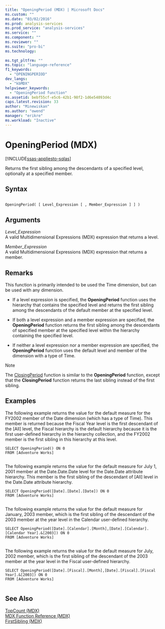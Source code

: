 ```yaml
---
title: "OpeningPeriod (MDX) | Microsoft Docs"
ms.custom: ""
ms.date: "03/02/2016"
ms.prod: analysis-services
ms.prod_service: "analysis-services"
ms.service: ""
ms.component: ""
ms.reviewer: ""
ms.suite: "pro-bi"
ms.technology: 
  
ms.tgt_pltfrm: ""
ms.topic: "language-reference"
f1_keywords: 
  - "OPENINGPERIOD"
dev_langs: 
  - "kbMDX"
helpviewer_keywords: 
  - "OpeningPeriod function"
ms.assetid: bebf55cf-e5c6-42b1-98f2-1d6e54093d4c
caps.latest.revision: 33
author: "Minewiskan"
ms.author: "owend"
manager: "erikre"
ms.workload: "Inactive"
---
```

# OpeningPeriod (MDX)
[!INCLUDE[ssas-appliesto-sqlas](../includes/ssas-appliesto-sqlas.md)]

  Returns the first sibling among the descendants of a specified level, optionally at a specified member.  
  
## Syntax  
  
```  
  
OpeningPeriod( [ Level_Expression [ , Member_Expression ] ] )  
```  
  
## Arguments  
 *Level_Expression*  
 A valid Multidimensional Expressions (MDX) expression that returns a level.  
  
 *Member_Expression*  
 A valid Multidimensional Expressions (MDX) expression that returns a member.  
  
## Remarks  
 This function is primarily intended to be used the Time dimension, but can be used with any dimension.  
  
-   If a level expression is specified, the **OpeningPeriod** function uses the hierarchy that contains the specified level and returns the first sibling among the descendants of the default member at the specified level.  
  
-   If both a level expression and a member expression are specified, the **OpeningPeriod** function returns the first sibling among the descendants of specified member at the specified level within the hierarchy containing the specified level.  
  
-   If neither a level expression nor a member expression are specified, the **OpeningPeriod** function uses the default level and member of the dimension with a type of Time.  
  
> [!NOTE]  
>  The [ClosingPeriod](../mdx/closingperiod-mdx.md) function is similar to the **OpeningPeriod** function, except that the **ClosingPeriod** function returns the last sibling instead of the first sibling.  
  
## Examples  
 The following example returns the value for the default measure for the FY2002 member of the Date dimension (which has a type of Time). This member is returned because the Fiscal Year level is the first descendant of the [All] level, the Fiscal hierarchy is the default hierarchy because it is the first user-defined hierarchy in the hierarchy collection, and the FY2002 member is the first sibling in this hierarchy at this level.  
  
```  
SELECT OpeningPeriod() ON 0  
FROM [Adventure Works]  
  
```  
  
 The following example returns the value for the default measure for July 1, 2001 member at the Date.Date.Date level for the Date.Date attribute hierarchy. This member is the first sibling of the descendant of [All] level in the Date.Date attribute hierarchy.  
  
```  
SELECT OpeningPeriod([Date].[Date].[Date]) ON 0  
FROM [Adventure Works]  
  
```  
  
 The following example returns the value for the default measure for January, 2003 member, which is the first sibling of the descendant of the 2003 member at the year level in the Calendar user-defined hierarchy.  
  
```  
SELECT OpeningPeriod([Date].[Calendar].[Month],[Date].[Calendar].[Calendar Year].&[2003]) ON 0  
FROM [Adventure Works]  
  
```  
  
 The following example returns the value for the default measure for July, 2002 member, which is the first sibling of the descendant of the 2003 member at the year level in the Fiscal user-defined hierarchy.  
  
```  
SELECT OpeningPeriod([Date].[Fiscal].[Month],[Date].[Fiscal].[Fiscal Year].&[2003]) ON 0  
FROM [Adventure Works]  
  
```  
  
## See Also  
 [TopCount &#40;MDX&#41;](../mdx/topcount-mdx.md)   
 [MDX Function Reference &#40;MDX&#41;](../mdx/mdx-function-reference-mdx.md)   
 [FirstSibling &#40;MDX&#41;](../mdx/firstsibling-mdx.md)  
  
  
